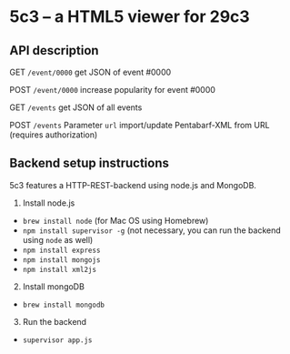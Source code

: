# 5c3 – a HTML5 viewer for 29c3

## API description

GET `/event/0000` get JSON of event #0000

POST `/event/0000` increase popularity for event #0000

GET `/events` get JSON of all events

POST `/events` Parameter `url` import/update Pentabarf-XML from URL (requires authorization)



## Backend setup instructions
5c3 features a HTTP-REST-backend using node.js and MongoDB.

1. Install node.js
 - `brew install node` (for Mac OS using Homebrew)
 - `npm install supervisor -g` (not necessary, you can run the backend using `node` as well)
 -  `npm install express`
 -  `npm install mongojs`
 -  `npm install xml2js`

2. Install mongoDB
 - `brew install mongodb`

3. Run the backend
 - `supervisor app.js`
